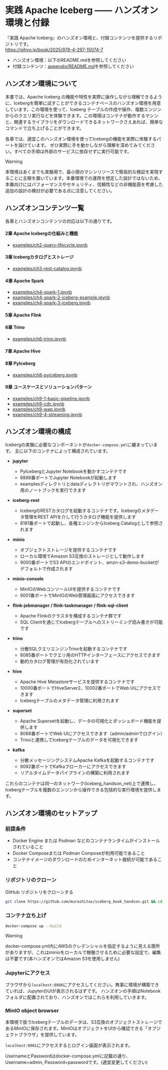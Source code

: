 # 実践 Apache Iceberg —— ハンズオン環境と付録

『実践 Apache Iceberg』のハンズオン環境と、付録コンテンツを提供するリポジトリです。  
https://gihyo.jp/book/2025/978-4-297-15074-7

- ハンズオン環境：以下のREADME.mdを参照してください
- 付録コンテンツ：[appendix/README.md](appendix/README.md)を参照してください

## ハンズオン環境について

本書では、Apache Iceberg の機能や特性を実際に操作しながら理解できるように、Icebergを簡単に試すことができるコンテナベースのハンズオン環境を用意しています。この環境を使って、Iceberg テーブルの作成や操作、複数エンジンからのクエリ実行などを体験できます。この環境はコンテナが動作するマシンと、関連するライブラリをダウンロードできるネットワークさえあれば、簡単なコマンドで立ち上げることができます。  

各章では、適宜このハンズオン環境を使ってIcebergの機能を実際に体験するパートを設けています。
ぜひ実際に手を動かしながら理解を深めてみてください。すべての手順は外部のサービスに依存せずに実行可能です。

> [!WARNING]
> 本環境はあくまでも実験用で、最小限のマシンリソースで簡易的な検証を実現することに主眼を置いています。本番環境での運用を想定した設計ではないため、本番向けにはパフォーマンスやセキュリティ、信頼性などの非機能面を考慮した追加の設計の検討が必要である点に注意してください。

## ハンズオンコンテンツ一覧
各章とハンズオンコンテンツの対応は以下の通りです。
#### 2章 Apache Icebergの仕組みと機能
- [examples/ch2-query-lifecycle.ipynb](examples/ch2-query-lifecycle.ipynb)
#### 3章 Icebergカタログとストレージ
- [examples/ch3-rest-catalog.ipynb](examples/ch3-rest-catalog.ipynb)
#### 4章 Apache Spark
- [examples/ch4-spark-1.ipynb](examples/ch4-spark-1.ipynb)
- [examples/ch4-spark-2-iceberg-example.ipynb](examples/ch4-spark-2-iceberg-example.ipynb)
- [examples/ch4-spark-3-iceberg.ipynb](examples/ch4-spark-3-iceberg.ipynb)
#### 5章 Apache Flink
#### 6章 Trino
- [examples/ch6-trino.ipynb](examples/ch6-trino.ipynb)
#### 7章 Apache Hive
#### 8章 PyIceberg
- [examples/ch8-pyiceberg.ipynb](examples/ch8-pyiceberg.ipynb)
#### 9章 ユースケースとソリューションパターン
- [examples/ch9-1-basic-pipeline.ipynb](examples/ch9-1-basic-pipeline.ipynb)
- [examples/ch9-cdc.ipynb](examples/ch9-cdc.ipynb)
- [examples/ch9-wap.ipynb](examples/ch9-wap.ipynb)
- [examples/ch9-4-streaming.ipynb](examples/ch9-4-streaming.ipynb)

## ハンズオン環境の構成

Icebergの実験に必要なコンポーネントが`docker-compose.yml`に纏まっています。
主に以下のコンテナによって構成されています。  

* **jupyter**
   * PyIcebergとJupyter Notebookを動かすコンテナです
   * 8888番ポートでJupyter Notebookが起動します
   * examplesディレクトリとdataディレクトリがマウントされ、ハンズオン用のノートブックを実行できます

* **iceberg-rest**
   * IcebergのRESTカタログを起動するコンテナです。Icebergのメタデータ管理をREST APIを介して行うカタログ機能を提供します
   * 8181番ポートで起動し、各種エンジンからIceberg Catalogとして参照されます

* **minio**
   * オブジェクトストレージを提供するコンテナです
   * ローカル環境でAmazon S3互換のストレージとして動作します
   * 9000番ポートでS3 APIのエンドポイント、amzn-s3-demo-bucketがデフォルトで作成されます

* **minio-console**
   * MinIOのWebコンソールUIを提供するコンテナです
   * 9001番ポートでMinIOのWeb管理画面にアクセスできます

* **flink-jobmanager / flink-taskmanager / flink-sql-client**
   * Apache Flinkのクラスタを構成するコンテナ群です
   * SQL Clientを通じてIcebergテーブルへのストリーミング読み書きが可能です

* **trino**
   * 分散SQLクエリエンジンTrinoを起動するコンテナです
   * 8085番ポートでクエリ用のHTTPインターフェースにアクセスできます
   * 動的カタログ管理が有効化されています

* **hive**
   * Apache Hive Metastoreサービスを提供するコンテナです
   * 10000番ポートでHiveServer2、10002番ポートでWeb UIにアクセスできます
   * Icebergテーブルのメタデータ管理に利用されます

* **superset**
   * Apache Supersetを起動し、データの可視化とダッシュボード機能を提供します
   * 8088番ポートでWeb UIにアクセスできます（admin/adminでログイン）
   * Trinoと連携してIcebergテーブルのデータを可視化できます

* **kafka**
   * 分散メッセージングシステムApache Kafkaを起動するコンテナです
   * 9092番ポートでKafkaブローカーにアクセスできます
   * リアルタイムデータパイプラインの構築に利用されます

これらのコンテナは同一のネットワーク(iceberg_handson_net)上で連携し、Icebergテーブルを複数のエンジンから操作できる包括的な実行環境を提供します。

## ハンズオン環境のセットアップ
### 前提条件
- Docker Engine または Podman などのコンテナランタイムがインストールされていること
- Docker Composeまたは Podman Composeが利用可能であること
- コンテナイメージのダウンロードのためインターネット接続が可能であること

### リポジトリのクローン
GitHub リポジトリをクローンする
```bash
git clone https://github.com/murashitas/iceberg_book_handson.git && cd iceberg_book_handson
```

### コンテナ立ち上げ

```bash
docker-compose up --build
```

> [!WARNING]
> docker-compose.yml内にAWSのクレデンシャルを指定するように見える箇所がありますが、これはminioをローカルで稼働させるために必要な設定で、編集は不要です(本ハンズオンではAmazon S3を使用しません)

### Jupyterにアクセス
ブラウザから`localhost:8888`にアクセスしてください。無事に環境が構築できていれば、JupyterのUIが表示されるはずです。 ハンズオンの手順はNotebookフォルダに配置されており、ハンズオンではこれらを利用していきます。

### MinIO object browser
本環境で扱うIcebergテーブルのデータは、S3互換のオブジェクトストレージであるMinIOに保存されます。MinIOはオブジェクトをUIから確認できる「オブジェクトブラウザ」を提供しています。  

`localhost:9001`にアクセスするとログイン画面が表示されます。  

UsernameとPasswordはdocker-compose.ymlに記載の通り、Username=admin, Password=passwordです。(適宜変更してください)  
